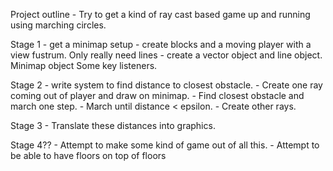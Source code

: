 Project outline - Try to get a kind of ray cast based game up and running
using marching circles.

Stage 1 - get a minimap setup - create blocks and a moving player with a 
view fustrum.
  Only really need lines - create a vector object and line object.
  Minimap object
  Some key listeners.

Stage 2 - write system to find distance to closest obstacle.
        - Create one ray coming out of player and draw on minimap.
        - Find closest obstacle and march one step.
        - March until distance < epsilon.
        - Create other rays.

Stage 3 - Translate these distances into graphics.

Stage 4?? - Attempt to make some kind of game out of all this.
          - Attempt to be able to have floors on top of floors

